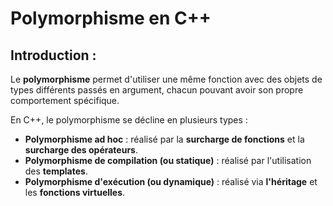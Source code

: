 # Polymorphisme en C++

## Introduction :

Le **polymorphisme** permet d'utiliser une même fonction avec des objets de types différents 
passés en argument, chacun pouvant avoir son propre comportement spécifique.  

En C++, le polymorphisme se décline en plusieurs types :

- **Polymorphisme ad hoc** : réalisé par la **surcharge de fonctions** et la **surcharge des opérateurs**.  
- **Polymorphisme de compilation (ou statique)** : réalisé par l'utilisation des **templates**.  
- **Polymorphisme d'exécution (ou dynamique)** : réalisé via **l'héritage** et les **fonctions virtuelles**.  